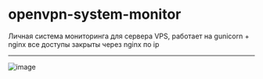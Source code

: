 
# openvpn-system-monitor
Личная система мониторинга для сервера VPS, работает на gunicorn + nginx все доступы закрыты через nginx по ip
_______________________________________________
![image](https://github.com/user-attachments/assets/42961836-9057-4ef5-aabd-92688a0ec988)
